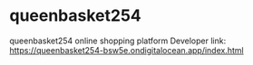 # queenbasket254
 queenbasket254 online shopping platform
 Developer link: https://queenbasket254-bsw5e.ondigitalocean.app/index.html
